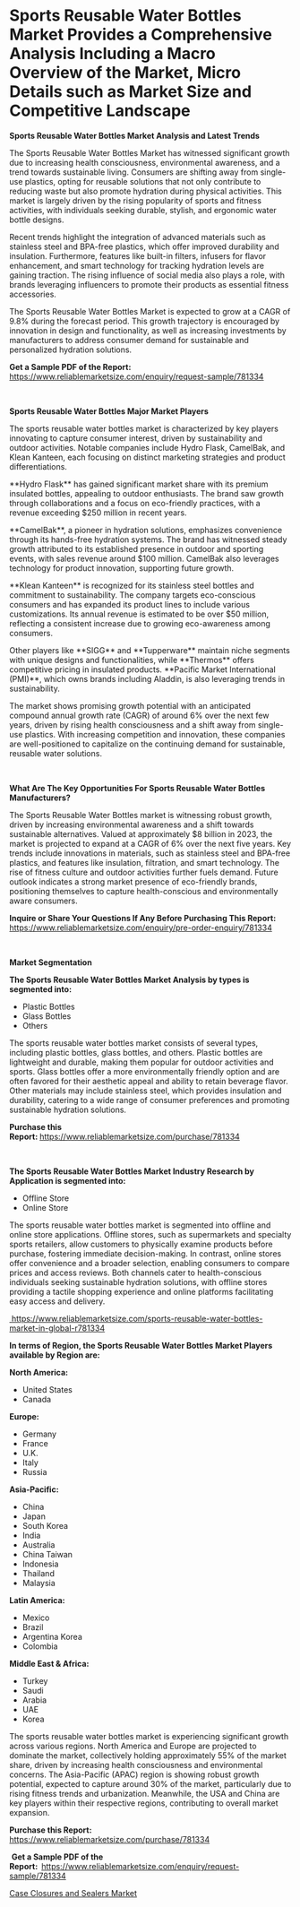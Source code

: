 <p><h1>Sports Reusable Water Bottles Market Provides a Comprehensive Analysis Including a Macro Overview of the Market, Micro Details such as Market Size and Competitive Landscape</h1></p><p><strong>Sports Reusable Water Bottles Market Analysis and Latest Trends</strong></p>
<p><p>The Sports Reusable Water Bottles Market has witnessed significant growth due to increasing health consciousness, environmental awareness, and a trend towards sustainable living. Consumers are shifting away from single-use plastics, opting for reusable solutions that not only contribute to reducing waste but also promote hydration during physical activities. This market is largely driven by the rising popularity of sports and fitness activities, with individuals seeking durable, stylish, and ergonomic water bottle designs.</p><p>Recent trends highlight the integration of advanced materials such as stainless steel and BPA-free plastics, which offer improved durability and insulation. Furthermore, features like built-in filters, infusers for flavor enhancement, and smart technology for tracking hydration levels are gaining traction. The rising influence of social media also plays a role, with brands leveraging influencers to promote their products as essential fitness accessories.</p><p>The Sports Reusable Water Bottles Market is expected to grow at a CAGR of 9.8% during the forecast period. This growth trajectory is encouraged by innovation in design and functionality, as well as increasing investments by manufacturers to address consumer demand for sustainable and personalized hydration solutions.</p></p>
<p><strong>Get a Sample PDF of the Report:&nbsp;</strong> <a href="https://www.reliablemarketsize.com/enquiry/request-sample/781334?utm_campaign=973&utm_medium=2&utm_source=Github&utm_content=ia&utm_term=30122024&utm_id=sports-reusable-water-bottles">https://www.reliablemarketsize.com/enquiry/request-sample/781334</a></p>
<p>&nbsp;</p>
<p><strong>Sports Reusable Water Bottles Major Market Players</strong></p>
<p><p>The sports reusable water bottles market is characterized by key players innovating to capture consumer interest, driven by sustainability and outdoor activities. Notable companies include Hydro Flask, CamelBak, and Klean Kanteen, each focusing on distinct marketing strategies and product differentiations.</p><p>**Hydro Flask** has gained significant market share with its premium insulated bottles, appealing to outdoor enthusiasts. The brand saw growth through collaborations and a focus on eco-friendly practices, with a revenue exceeding $250 million in recent years.</p><p>**CamelBak**, a pioneer in hydration solutions, emphasizes convenience through its hands-free hydration systems. The brand has witnessed steady growth attributed to its established presence in outdoor and sporting events, with sales revenue around $100 million. CamelBak also leverages technology for product innovation, supporting future growth.</p><p>**Klean Kanteen** is recognized for its stainless steel bottles and commitment to sustainability. The company targets eco-conscious consumers and has expanded its product lines to include various customizations. Its annual revenue is estimated to be over $50 million, reflecting a consistent increase due to growing eco-awareness among consumers.</p><p>Other players like **SIGG** and **Tupperware** maintain niche segments with unique designs and functionalities, while **Thermos** offers competitive pricing in insulated products. **Pacific Market International (PMI)**, which owns brands including Aladdin, is also leveraging trends in sustainability.</p><p>The market shows promising growth potential with an anticipated compound annual growth rate (CAGR) of around 6% over the next few years, driven by rising health consciousness and a shift away from single-use plastics. With increasing competition and innovation, these companies are well-positioned to capitalize on the continuing demand for sustainable, reusable water solutions.</p></p>
<p>&nbsp;</p>
<p><strong>What Are The Key Opportunities For Sports Reusable Water Bottles Manufacturers?</strong></p>
<p><p>The Sports Reusable Water Bottles market is witnessing robust growth, driven by increasing environmental awareness and a shift towards sustainable alternatives. Valued at approximately $8 billion in 2023, the market is projected to expand at a CAGR of 6% over the next five years. Key trends include innovations in materials, such as stainless steel and BPA-free plastics, and features like insulation, filtration, and smart technology. The rise of fitness culture and outdoor activities further fuels demand. Future outlook indicates a strong market presence of eco-friendly brands, positioning themselves to capture health-conscious and environmentally aware consumers.</p></p>
<p><strong>Inquire or Share Your Questions If Any Before Purchasing This Report:</strong> <a href="https://www.reliablemarketsize.com/enquiry/pre-order-enquiry/781334?utm_campaign=973&utm_medium=2&utm_source=Github&utm_content=ia&utm_term=30122024&utm_id=sports-reusable-water-bottles">https://www.reliablemarketsize.com/enquiry/pre-order-enquiry/781334</a></p>
<p>&nbsp;</p>
<p><strong>Market Segmentation</strong></p>
<p><strong>The Sports Reusable Water Bottles Market Analysis by types is segmented into:</strong></p>
<p><ul><li>Plastic Bottles</li><li>Glass Bottles</li><li>Others</li></ul></p>
<p><p>The sports reusable water bottles market consists of several types, including plastic bottles, glass bottles, and others. Plastic bottles are lightweight and durable, making them popular for outdoor activities and sports. Glass bottles offer a more environmentally friendly option and are often favored for their aesthetic appeal and ability to retain beverage flavor. Other materials may include stainless steel, which provides insulation and durability, catering to a wide range of consumer preferences and promoting sustainable hydration solutions.</p></p>
<p><strong>Purchase this Report:&nbsp;</strong><a href="https://www.reliablemarketsize.com/purchase/781334?utm_campaign=973&utm_medium=2&utm_source=Github&utm_content=ia&utm_term=30122024&utm_id=sports-reusable-water-bottles">https://www.reliablemarketsize.com/purchase/781334</a></p>
<p>&nbsp;</p>
<p><strong>The Sports Reusable Water Bottles Market Industry Research by Application is segmented into:</strong></p>
<p><ul><li>Offline Store</li><li>Online Store</li></ul></p>
<p><p>The sports reusable water bottles market is segmented into offline and online store applications. Offline stores, such as supermarkets and specialty sports retailers, allow customers to physically examine products before purchase, fostering immediate decision-making. In contrast, online stores offer convenience and a broader selection, enabling consumers to compare prices and access reviews. Both channels cater to health-conscious individuals seeking sustainable hydration solutions, with offline stores providing a tactile shopping experience and online platforms facilitating easy access and delivery.</p></p>
<p><a href="https://www.reliablemarketsize.com/sports-reusable-water-bottles-market-in-global-r781334?utm_campaign=973&utm_medium=2&utm_source=Github&utm_content=ia&utm_term=30122024&utm_id=sports-reusable-water-bottles">&nbsp;https://www.reliablemarketsize.com/sports-reusable-water-bottles-market-in-global-r781334</a></p>
<p><strong>In terms of Region, the Sports Reusable Water Bottles Market Players available by Region are:</strong></p>
<p>
    <p> <strong> North America: </strong>
        <ul>
            <li>United States</li>
            <li>Canada</li>
        </ul>
        </p> 
    <p> <strong> Europe: </strong>
        <ul>
            <li>Germany</li>
            <li>France</li>
            <li>U.K.</li>
            <li>Italy</li>
            <li>Russia</li>
        </ul>
        </p> 
    <p> <strong> Asia-Pacific: </strong>
        <ul>
            <li>China</li>
            <li>Japan</li>
            <li>South Korea</li>
            <li>India</li>
            <li>Australia</li>
            <li>China Taiwan</li>
            <li>Indonesia</li>
            <li>Thailand</li>
            <li>Malaysia</li>
        </ul>
        </p> 
    <p> <strong> Latin America: </strong>
        <ul>
            <li>Mexico</li>
            <li>Brazil</li>
            <li>Argentina Korea</li>
            <li>Colombia</li>
        </ul>
        </p> 
    <p> <strong> Middle East & Africa: </strong>
        <ul>
            <li>Turkey</li>
            <li>Saudi</li>
            <li>Arabia</li>
            <li>UAE</li>
            <li>Korea</li>
        </ul>
    </p>
    </p>
<p><p>The sports reusable water bottles market is experiencing significant growth across various regions. North America and Europe are projected to dominate the market, collectively holding approximately 55% of the market share, driven by increasing health consciousness and environmental concerns. The Asia-Pacific (APAC) region is showing robust growth potential, expected to capture around 30% of the market, particularly due to rising fitness trends and urbanization. Meanwhile, the USA and China are key players within their respective regions, contributing to overall market expansion.</p></p>
<p><strong>Purchase this Report: </strong><a href="https://www.reliablemarketsize.com/purchase/781334?utm_campaign=973&utm_medium=2&utm_source=Github&utm_content=ia&utm_term=30122024&utm_id=sports-reusable-water-bottles">https://www.reliablemarketsize.com/purchase/781334</a></p>
<p>&nbsp;<strong>Get a Sample PDF of the Report:&nbsp;&nbsp;</strong><a href="https://www.reliablemarketsize.com/enquiry/request-sample/781334?utm_campaign=973&utm_medium=2&utm_source=Github&utm_content=ia&utm_term=30122024&utm_id=sports-reusable-water-bottles">https://www.reliablemarketsize.com/enquiry/request-sample/781334</a></p>
<p><strong></strong></p>
<p><p><a href="https://github.com/castoriffic/Market-Research-Report-List-5/blob/main/case-closures-and-sealers-market.md?utm_campaign=973&utm_medium=2&utm_source=Github&utm_content=ia&utm_term=30122024&utm_id=sports-reusable-water-bottles">Case Closures and Sealers Market</a></p></p>